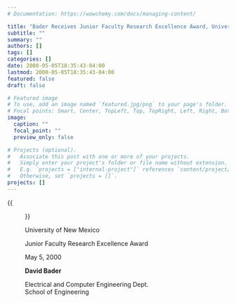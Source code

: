 ```yaml
---
# Documentation: https://wowchemy.com/docs/managing-content/

title: "Bader Receives Junior Faculty Research Excellence Award, University of New Mexico"
subtitle: ""
summary: ""
authors: []
tags: []
categories: []
date: 2000-05-05T18:35:43-04:00
lastmod: 2000-05-05T18:35:43-04:00
featured: false
draft: false

# Featured image
# To use, add an image named `featured.jpg/png` to your page's folder.
# Focal points: Smart, Center, TopLeft, Top, TopRight, Left, Right, BottomLeft, Bottom, BottomRight.
image:
  caption: ""
  focal_point: ""
  preview_only: false

# Projects (optional).
#   Associate this post with one or more of your projects.
#   Simply enter your project's folder or file name without extension.
#   E.g. `projects = ["internal-project"]` references `content/project/deep-learning/index.md`.
#   Otherwise, set `projects = []`.
projects: []
---
```


{{<figure src="award.jpg">}}

University of New Mexico

Junior Faculty Research Excellence Award

May 5, 2000

**David Bader**

Electrical and Computer Engineering Dept.  
School of Engineering
